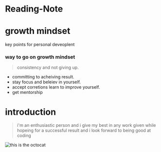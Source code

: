 # Reading-Note
# growth mindset
key points for personal deveoplent
### way to go on growth mindset 
> consistency and not giving up. 
- committing to acheiving result. 
- stay focus and beleiev in yourself. 
- accept corretions learn to improve yourself. 
- get mentorship

# introduction
>i'm an enthusiastic person and i give my best in any work given while hopeing for a successful result and i look forward to being good at coding

![this is the octocat](https://techcrunch.com/wp-content/uploads/2018/06/github-octocat-microsoft.png?w=730)
